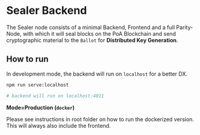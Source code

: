# Sealer Backend

The Sealer node consists of a minimal Backend, Frontend and a full Parity-Node, with which it will seal blocks on the PoA Blockchain and send cryptographic material to the `Ballot` for **Distributed Key Generation**.

## How to run

In development mode, the backend will run on `localhost` for a better DX.

```bash
npm run serve:localhost

# backend will run on localhost:4011
```

**Mode=Production (`docker`)**

Please see instructions in root folder on how to run the dockerized version. This will always also include the frontend.
